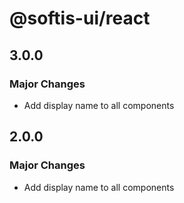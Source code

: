 # @softis-ui/react

## 3.0.0

### Major Changes

- Add display name to all components

## 2.0.0

### Major Changes

- Add display name to all components
